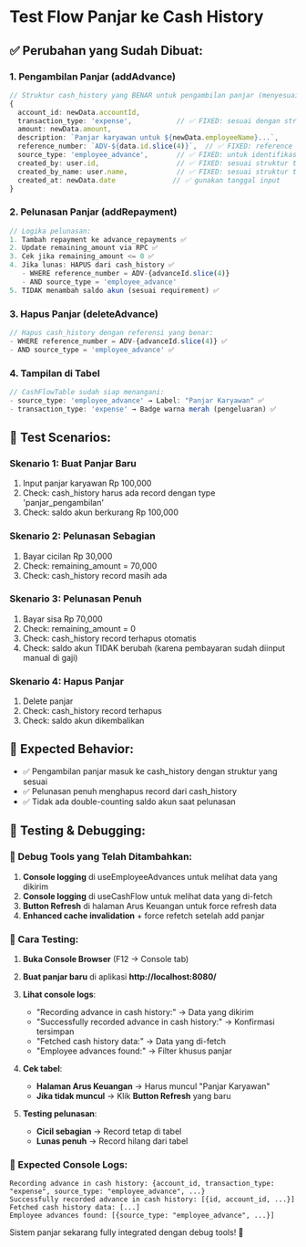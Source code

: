# Test Flow Panjar ke Cash History

## ✅ Perubahan yang Sudah Dibuat:

### 1. **Pengambilan Panjar** (addAdvance)
```typescript
// Struktur cash_history yang BENAR untuk pengambilan panjar (menyesuaikan struktur yang sudah ada):
{
  account_id: newData.accountId,
  transaction_type: 'expense',           // ✅ FIXED: sesuai dengan struktur tabel yang ada
  amount: newData.amount,
  description: `Panjar karyawan untuk ${newData.employeeName}...`,
  reference_number: `ADV-${data.id.slice(4)}`,  // ✅ FIXED: reference number
  source_type: 'employee_advance',       // ✅ FIXED: untuk identifikasi di tabel
  created_by: user.id,                   // ✅ FIXED: sesuai struktur tabel
  created_by_name: user.name,            // ✅ FIXED: sesuai struktur tabel
  created_at: newData.date              // ✅ gunakan tanggal input
}
```

### 2. **Pelunasan Panjar** (addRepayment)
```typescript
// Logika pelunasan:
1. Tambah repayment ke advance_repayments ✅
2. Update remaining_amount via RPC ✅
3. Cek jika remaining_amount <= 0 ✅
4. Jika lunas: HAPUS dari cash_history ✅
   - WHERE reference_number = ADV-{advanceId.slice(4)}
   - AND source_type = 'employee_advance'
5. TIDAK menambah saldo akun (sesuai requirement) ✅
```

### 3. **Hapus Panjar** (deleteAdvance)
```typescript
// Hapus cash_history dengan referensi yang benar:
- WHERE reference_number = ADV-{advanceId.slice(4)} ✅
- AND source_type = 'employee_advance' ✅
```

### 4. **Tampilan di Tabel**
```typescript
// CashFlowTable sudah siap menangani:
- source_type: 'employee_advance' → Label: "Panjar Karyawan" ✅
- transaction_type: 'expense' → Badge warna merah (pengeluaran) ✅
```

## 🧪 Test Scenarios:

### Skenario 1: Buat Panjar Baru
1. Input panjar karyawan Rp 100,000
2. Check: cash_history harus ada record dengan type 'panjar_pengambilan'
3. Check: saldo akun berkurang Rp 100,000

### Skenario 2: Pelunasan Sebagian
1. Bayar cicilan Rp 30,000
2. Check: remaining_amount = 70,000
3. Check: cash_history record masih ada

### Skenario 3: Pelunasan Penuh
1. Bayar sisa Rp 70,000
2. Check: remaining_amount = 0
3. Check: cash_history record terhapus otomatis
4. Check: saldo akun TIDAK berubah (karena pembayaran sudah diinput manual di gaji)

### Skenario 4: Hapus Panjar
1. Delete panjar
2. Check: cash_history record terhapus
3. Check: saldo akun dikembalikan

## 🎯 Expected Behavior:
- ✅ Pengambilan panjar masuk ke cash_history dengan struktur yang sesuai
- ✅ Pelunasan penuh menghapus record dari cash_history
- ✅ Tidak ada double-counting saldo akun saat pelunasan

## 🧪 Testing & Debugging:

### 🔧 Debug Tools yang Telah Ditambahkan:
1. **Console logging** di useEmployeeAdvances untuk melihat data yang dikirim
2. **Console logging** di useCashFlow untuk melihat data yang di-fetch
3. **Button Refresh** di halaman Arus Keuangan untuk force refresh data
4. **Enhanced cache invalidation** + force refetch setelah add panjar

### 🧪 Cara Testing:
1. **Buka Console Browser** (F12 → Console tab)
2. **Buat panjar baru** di aplikasi **http://localhost:8080/**
3. **Lihat console logs**:
   - "Recording advance in cash history:" → Data yang dikirim
   - "Successfully recorded advance in cash history:" → Konfirmasi tersimpan
   - "Fetched cash history data:" → Data yang di-fetch
   - "Employee advances found:" → Filter khusus panjar

4. **Cek tabel**:
   - **Halaman Arus Keuangan** → Harus muncul "Panjar Karyawan"
   - **Jika tidak muncul** → Klik **Button Refresh** yang baru

5. **Testing pelunasan**:
   - **Cicil sebagian** → Record tetap di tabel
   - **Lunas penuh** → Record hilang dari tabel

### 🎯 Expected Console Logs:
```
Recording advance in cash history: {account_id, transaction_type: "expense", source_type: "employee_advance", ...}
Successfully recorded advance in cash history: [{id, account_id, ...}]
Fetched cash history data: [...]
Employee advances found: [{source_type: "employee_advance", ...}]
```

Sistem panjar sekarang fully integrated dengan debug tools! 🚀